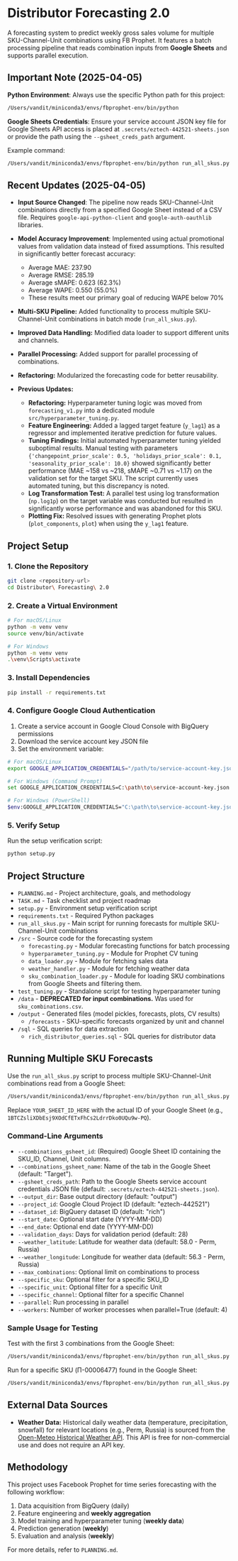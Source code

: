 # Distributor Forecasting 2.0

A forecasting system to predict weekly gross sales volume for multiple SKU-Channel-Unit combinations using FB Prophet. It features a batch processing pipeline that reads combination inputs from **Google Sheets** and supports parallel execution.

## Important Note (2025-04-05)

**Python Environment**: Always use the specific Python path for this project:
```bash
/Users/vandit/miniconda3/envs/fbprophet-env/bin/python
```

**Google Sheets Credentials**: Ensure your service account JSON key file for Google Sheets API access is placed at `.secrets/eztech-442521-sheets.json` or provide the path using the `--gsheet_creds_path` argument.

Example command:
```bash
/Users/vandit/miniconda3/envs/fbprophet-env/bin/python run_all_skus.py --combinations_gsheet_id YOUR_SHEET_ID_HERE
```

## Recent Updates (2025-04-05)

- **Input Source Changed**: The pipeline now reads SKU-Channel-Unit combinations directly from a specified Google Sheet instead of a CSV file. Requires `google-api-python-client` and `google-auth-oauthlib` libraries.
- **Model Accuracy Improvement**: Implemented using actual promotional values from validation data instead of fixed assumptions. This resulted in significantly better forecast accuracy:
  - Average MAE: 237.90
  - Average RMSE: 285.19
  - Average sMAPE: 0.623 (62.3%)
  - Average WAPE: 0.550 (55.0%)
  - These results meet our primary goal of reducing WAPE below 70%

- **Multi-SKU Pipeline:** Added functionality to process multiple SKU-Channel-Unit combinations in batch mode (`run_all_skus.py`).
- **Improved Data Handling:** Modified data loader to support different units and channels.
- **Parallel Processing:** Added support for parallel processing of combinations.
- **Refactoring:** Modularized the forecasting code for better reusability.
- **Previous Updates:**
  - **Refactoring:** Hyperparameter tuning logic was moved from `forecasting_v1.py` into a dedicated module `src/hyperparameter_tuning.py`.
  - **Feature Engineering:** Added a lagged target feature (`y_lag1`) as a regressor and implemented iterative prediction for future values.
  - **Tuning Findings:** Initial automated hyperparameter tuning yielded suboptimal results. Manual testing with parameters `{'changepoint_prior_scale': 0.5, 'holidays_prior_scale': 0.1, 'seasonality_prior_scale': 10.0}` showed significantly better performance (MAE ~158 vs ~218, sMAPE ~0.71 vs ~1.17) on the validation set for the target SKU. The script currently uses automated tuning, but this discrepancy is noted.
  - **Log Transformation Test:** A parallel test using log transformation (`np.log1p`) on the target variable was conducted but resulted in significantly worse performance and was abandoned for this SKU.
  - **Plotting Fix:** Resolved issues with generating Prophet plots (`plot_components`, `plot`) when using the `y_lag1` feature.

## Project Setup

### 1. Clone the Repository

```bash
git clone <repository-url>
cd Distributor\ Forecasting\ 2.0
```

### 2. Create a Virtual Environment

```bash
# For macOS/Linux
python -m venv venv
source venv/bin/activate

# For Windows
python -m venv venv
.\venv\Scripts\activate
```

### 3. Install Dependencies

```bash
pip install -r requirements.txt
```

### 4. Configure Google Cloud Authentication

1. Create a service account in Google Cloud Console with BigQuery permissions
2. Download the service account key JSON file
3. Set the environment variable:

```bash
# For macOS/Linux
export GOOGLE_APPLICATION_CREDENTIALS="/path/to/service-account-key.json"

# For Windows (Command Prompt)
set GOOGLE_APPLICATION_CREDENTIALS=C:\path\to\service-account-key.json

# For Windows (PowerShell)
$env:GOOGLE_APPLICATION_CREDENTIALS="C:\path\to\service-account-key.json"
```

### 5. Verify Setup

Run the setup verification script:

```bash
python setup.py
```

## Project Structure

- `PLANNING.md` - Project architecture, goals, and methodology
- `TASK.md` - Task checklist and project roadmap
- `setup.py` - Environment setup verification script
- `requirements.txt` - Required Python packages
- `run_all_skus.py` - Main script for running forecasts for multiple SKU-Channel-Unit combinations
- `/src` - Source code for the forecasting system
  - `forecasting.py` - Modular forecasting functions for batch processing
  - `hyperparameter_tuning.py` - Module for Prophet CV tuning
  - `data_loader.py` - Module for fetching sales data
  - `weather_handler.py` - Module for fetching weather data
  - `sku_combination_loader.py` - Module for loading SKU combinations from Google Sheets and filtering them.
- `test_tuning.py` - Standalone script for testing hyperparameter tuning
- `/data` - **DEPRECATED for input combinations.** Was used for `sku_combinations.csv`.
- `/output` - Generated files (model pickles, forecasts, plots, CV results)
  - `/forecasts` - SKU-specific forecasts organized by unit and channel
- `/sql` - SQL queries for data extraction
  - `rich_distributor_queries.sql` - SQL queries for distributor data

## Running Multiple SKU Forecasts

Use the `run_all_skus.py` script to process multiple SKU-Channel-Unit combinations read from a Google Sheet:

```bash
/Users/vandit/miniconda3/envs/fbprophet-env/bin/python run_all_skus.py --combinations_gsheet_id YOUR_SHEET_ID_HERE
```

Replace `YOUR_SHEET_ID_HERE` with the actual ID of your Google Sheet (e.g., `1BTCZsliXDbEsj9XOdCfETxFhCs2LdrrDko0UQu9w-PQ`).

### Command-Line Arguments

- `--combinations_gsheet_id`: (Required) Google Sheet ID containing the SKU_ID, Channel, Unit columns.
- `--combinations_gsheet_name`: Name of the tab in the Google Sheet (default: "Target").
- `--gsheet_creds_path`: Path to the Google Sheets service account credentials JSON file (default: `.secrets/eztech-442521-sheets.json`).
- `--output_dir`: Base output directory (default: "output")
- `--project_id`: Google Cloud Project ID (default: "eztech-442521")
- `--dataset_id`: BigQuery dataset ID (default: "rich")
- `--start_date`: Optional start date (YYYY-MM-DD)
- `--end_date`: Optional end date (YYYY-MM-DD)
- `--validation_days`: Days for validation period (default: 28)
- `--weather_latitude`: Latitude for weather data (default: 58.0 - Perm, Russia)
- `--weather_longitude`: Longitude for weather data (default: 56.3 - Perm, Russia)
- `--max_combinations`: Optional limit on combinations to process
- `--specific_sku`: Optional filter for a specific SKU_ID
- `--specific_unit`: Optional filter for a specific Unit
- `--specific_channel`: Optional filter for a specific Channel
- `--parallel`: Run processing in parallel
- `--workers`: Number of worker processes when parallel=True (default: 4)

### Sample Usage for Testing

Test with the first 3 combinations from the Google Sheet:

```bash
/Users/vandit/miniconda3/envs/fbprophet-env/bin/python run_all_skus.py --combinations_gsheet_id YOUR_SHEET_ID_HERE --max_combinations 3
```

Run for a specific SKU (П-00006477) found in the Google Sheet:

```bash
/Users/vandit/miniconda3/envs/fbprophet-env/bin/python run_all_skus.py --combinations_gsheet_id YOUR_SHEET_ID_HERE --specific_sku "П-00006477"
```

## External Data Sources

- **Weather Data:** Historical daily weather data (temperature, precipitation, snowfall) for relevant locations (e.g., Perm, Russia) is sourced from the [Open-Meteo Historical Weather API](https://open-meteo.com/en/docs/historical-weather-api). This API is free for non-commercial use and does not require an API key.

## Methodology

This project uses Facebook Prophet for time series forecasting with the following workflow:

1. Data acquisition from BigQuery (daily)
2. Feature engineering and **weekly aggregation**
3. Model training and hyperparameter tuning (**weekly data**)
4. Prediction generation (**weekly**)
5. Evaluation and analysis (**weekly**)

For more details, refer to `PLANNING.md`. 